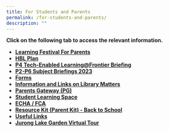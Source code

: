 ```yaml
---
title: For Students and Parents
permalink: /for-students-and-parents/
description: ""
---
```

<p><strong>Click on the following tab to access the relevant information.</strong></p>
<ul>
<li><strong><a href="/learning-festival-for-parents/">Learning Festival For Parents</a></strong></li>
<li><strong><a href="/hbl-2/">HBL Plan</a></strong></li>
<li><strong><a href="https://go.gov.sg/p4-tel2023" rel="noopener">P4 Tech-Enabled Learning@Frontier Briefing</a></strong></li>
<li><strong><a href="/subject-briefings-2023/">P2-P6 Subject Briefings 2023</a></strong></li>
<li><strong><a href="/forms/" rel="noopener">Forms</a></strong></li><li><strong><a href="/library-matters/" rel="noopener">Information and Links on Library Matters</a></strong></li>
<li><strong><a href="/parents-gateway/" rel="noopener">Parents Gateway (PG)</a></strong></li>
<li><strong><a href="/student-learning-space-sls/" rel="noopener">Student Learning Space</a></strong></li>
<li><strong><a href="/echa-fca-nomination-links/">ECHA / FCA</a></strong></li>
<li><strong><a href="/files/Resource-Kit-Parent-Kit-Back-to-School-Updated-final.pdf" rel="noopener">Resource Kit (Parent Kit) - Back to School</a></strong></li>
<li><strong><a href="/useful-links-for-parents-and-pupils/" rel="noopener">Useful Links</a></strong></li>
<li><strong><a href="/jurong-lake-garden-virtual-tour/">Jurong Lake Garden Virtual Tour</a></strong></li>
</ul>